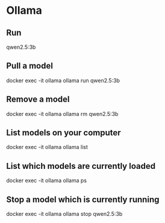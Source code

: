 # Ollama

## Run

qwen2.5:3b

## Pull a model

docker exec -it ollama ollama run qwen2.5:3b

## Remove a model

docker exec -it ollama ollama rm qwen2.5:3b

## List models on your computer

docker exec -it ollama ollama list

## List which models are currently loaded

docker exec -it ollama ollama ps

## Stop a model which is currently running

docker exec -it ollama ollama stop qwen2.5:3b
